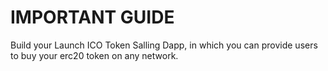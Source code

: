 # IMPORTANT GUIDE

Build your Launch ICO Token Salling Dapp, in which you can provide users to buy your erc20 token on any network.
